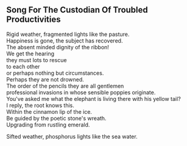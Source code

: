 Song For The Custodian Of Troubled Productivities
-------------------------------------------------
Rigid weather, fragmented lights like the pasture.  
Happiness is gone, the subject has recovered.  
The absent minded dignity of the ribbon!  
We get the hearing  
they must lots to rescue  
to each other  
or perhaps nothing but circumstances.  
Perhaps they are not drowned.  
The order of the pencils they are all gentlemen  
professional invasions in whose sensible poppies originate.  
You've asked me what the elephant is living there with his yellow tail?  
I reply, the root knows this.  
Within the cinnamon lip of the ice.  
Be guided by the poetic stone's wreath.  
Upgrading from rustling emerald.  
  
Sifted weather, phosphorus lights like the sea water.  
